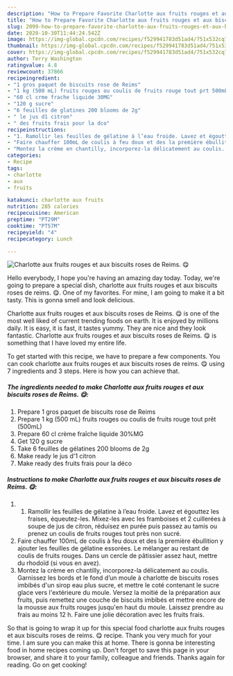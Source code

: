 ```yaml
---
description: "How to Prepare Favorite Charlotte aux fruits rouges et aux biscuits roses de Reims. 😋"
title: "How to Prepare Favorite Charlotte aux fruits rouges et aux biscuits roses de Reims. 😋"
slug: 2099-how-to-prepare-favorite-charlotte-aux-fruits-rouges-et-aux-biscuits-roses-de-reims
date: 2020-10-30T11:44:24.542Z
image: https://img-global.cpcdn.com/recipes/f529941783d51ad4/751x532cq70/charlotte-aux-fruits-rouges-et-aux-biscuits-roses-de-reims-😋-photo-principale-de-la-recette.jpg
thumbnail: https://img-global.cpcdn.com/recipes/f529941783d51ad4/751x532cq70/charlotte-aux-fruits-rouges-et-aux-biscuits-roses-de-reims-😋-photo-principale-de-la-recette.jpg
cover: https://img-global.cpcdn.com/recipes/f529941783d51ad4/751x532cq70/charlotte-aux-fruits-rouges-et-aux-biscuits-roses-de-reims-😋-photo-principale-de-la-recette.jpg
author: Terry Washington
ratingvalue: 4.8
reviewcount: 37866
recipeingredient:
- "1 gros paquet de biscuits rose de Reims"
- "1 kg (500 mL) fruits rouges ou coulis de fruits rouge tout prt 500mL"
- "60 cl crme frache liquide 30MG"
- "120 g sucre"
- "6 feuilles de glatines 200 blooms de 2g"
- " le jus d1 citron"
- " des fruits frais pour la dco"
recipeinstructions:
- "1. Ramollir les feuilles de gélatine à l’eau froide. Lavez et égouttez les fraises, équeutez-les. Mixez-les avec les framboises et 2 cuillerées à soupe de jus de citron, réduisez en purée puis passez au tamis ou prenez un coulis de fruits rouges tout près non sucré."
- "Faire chauffer 100mL de coulis à feu doux et des la première ébullition y ajouter les feuilles de gélatine essorées. Le mélanger au restant de coulis de fruits rouges. Dans un cercle de pâtissier assez haut, mettre du rhodoïd (si vous en avez)."
- "Montez la crème en chantilly, incorporez-la délicatement au coulis. Garnissez les bords et le fond d’un moule à charlotte de biscuits roses imbibés d&#39;un sirop eau plus sucre, et mettre le coté contenant le sucre glace vers l&#39;extérieure du moule. Versez la moitié de la préparation aux fruits, puis remettez une couche de biscuits imbibés et mettre encore de la mousse aux fruits rouges jusqu&#39;en haut du moule. Laissez prendre au frais au moins 12 h. Faire une jolie décoration avec les fruits frais."
categories:
- Recipe
tags:
- charlotte
- aux
- fruits

katakunci: charlotte aux fruits 
nutrition: 285 calories
recipecuisine: American
preptime: "PT29M"
cooktime: "PT57M"
recipeyield: "4"
recipecategory: Lunch

---
```



![Charlotte aux fruits rouges et aux biscuits roses de Reims. 😋](https://img-global.cpcdn.com/recipes/f529941783d51ad4/751x532cq70/charlotte-aux-fruits-rouges-et-aux-biscuits-roses-de-reims-😋-photo-principale-de-la-recette.jpg)

Hello everybody, I hope you're having an amazing day today. Today, we're going to prepare a special dish, charlotte aux fruits rouges et aux biscuits roses de reims. 😋. One of my favorites. For mine, I am going to make it a bit tasty. This is gonna smell and look delicious.



Charlotte aux fruits rouges et aux biscuits roses de Reims. 😋 is one of the most well liked of current trending foods on earth. It is enjoyed by millions daily. It is easy, it is fast, it tastes yummy. They are nice and they look fantastic. Charlotte aux fruits rouges et aux biscuits roses de Reims. 😋 is something that I have loved my entire life.


To get started with this recipe, we have to prepare a few components. You can cook charlotte aux fruits rouges et aux biscuits roses de reims. 😋 using 7 ingredients and 3 steps. Here is how you can achieve that.

<!--inarticleads1-->

##### The ingredients needed to make Charlotte aux fruits rouges et aux biscuits roses de Reims. 😋:

1. Prepare 1 gros paquet de biscuits rose de Reims
1. Prepare 1 kg (500 mL) fruits rouges ou coulis de fruits rouge tout prêt (500mL)
1. Prepare 60 cl crème fraîche liquide 30%MG
1. Get 120 g sucre
1. Take 6 feuilles de gélatines 200 blooms de 2g
1. Make ready  le jus d&#39;1 citron
1. Make ready  des fruits frais pour la déco




<!--inarticleads2-->

##### Instructions to make Charlotte aux fruits rouges et aux biscuits roses de Reims. 😋:

1. 1. Ramollir les feuilles de gélatine à l’eau froide. Lavez et égouttez les fraises, équeutez-les. Mixez-les avec les framboises et 2 cuillerées à soupe de jus de citron, réduisez en purée puis passez au tamis ou prenez un coulis de fruits rouges tout près non sucré.
1. Faire chauffer 100mL de coulis à feu doux et des la première ébullition y ajouter les feuilles de gélatine essorées. Le mélanger au restant de coulis de fruits rouges. Dans un cercle de pâtissier assez haut, mettre du rhodoïd (si vous en avez).
1. Montez la crème en chantilly, incorporez-la délicatement au coulis. Garnissez les bords et le fond d’un moule à charlotte de biscuits roses imbibés d&#39;un sirop eau plus sucre, et mettre le coté contenant le sucre glace vers l&#39;extérieure du moule. Versez la moitié de la préparation aux fruits, puis remettez une couche de biscuits imbibés et mettre encore de la mousse aux fruits rouges jusqu&#39;en haut du moule. Laissez prendre au frais au moins 12 h. Faire une jolie décoration avec les fruits frais.




So that is going to wrap it up for this special food charlotte aux fruits rouges et aux biscuits roses de reims. 😋 recipe. Thank you very much for your time. I am sure you can make this at home. There is gonna be interesting food in home recipes coming up. Don't forget to save this page in your browser, and share it to your family, colleague and friends. Thanks again for reading. Go on get cooking!
